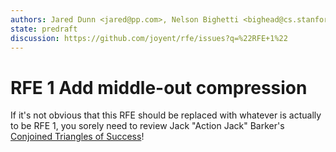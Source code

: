 ```yaml
---
authors: Jared Dunn <jared@pp.com>, Nelson Bighetti <bighead@cs.stanford.edu>
state: predraft
discussion: https://github.com/joyent/rfe/issues?q=%22RFE+1%22
---
```


<!--
    This Source Code Form is subject to the terms of the Mozilla Public
    License, v. 2.0. If a copy of the MPL was not distributed with this
    file, You can obtain one at http://mozilla.org/MPL/2.0/.
-->

<!--
    Copyright 2017 <contributor>
-->

# RFE 1 Add middle-out compression

If it's not obvious that this RFE should be replaced with whatever is 
actually to be RFE 1, you sorely need to review Jack "Action Jack" Barker's
[Conjoined Triangles of Success](http://conjoinedtriangles.com/)!

